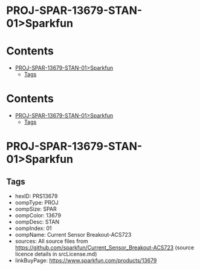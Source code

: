 
PROJ-SPAR-13679-STAN-01>Sparkfun
================================

Contents
========

* [PROJ-SPAR-13679-STAN-01>Sparkfun](#proj-spar-13679-stan-01sparkfun)
	* [Tags](#tags)

Contents
========

* [PROJ-SPAR-13679-STAN-01>Sparkfun](#proj-spar-13679-stan-01sparkfun)
	* [Tags](#tags)

# PROJ-SPAR-13679-STAN-01>Sparkfun

## Tags

- hexID: PRS13679
- oompType: PROJ
- oompSize: SPAR
- oompColor: 13679
- oompDesc: STAN
- oompIndex: 01
- oompName: Current Sensor Breakout-ACS723
- sources: All source files from https://github.com/sparkfun/Current_Sensor_Breakout-ACS723 (source licence details in srcLicense.md)
- linkBuyPage: https://www.sparkfun.com/products/13679
